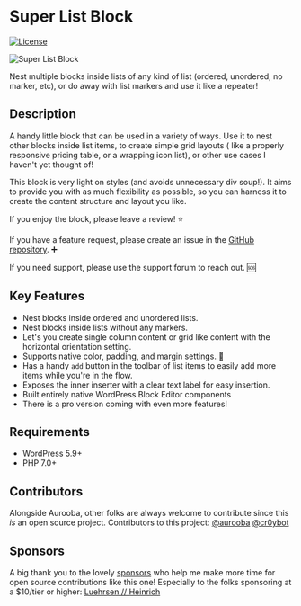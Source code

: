 # Super List Block
[![License](https://img.shields.io/badge/license-GPL--2.0%2B-black.svg)](https://github.com/createwithrani/superlist/blob/main/license.txt)

![Super List Block](https://github.com/createwithrani/superlist/blob/main/.wordpress-org/banner-1544x500.png?raw=true)

Nest multiple blocks inside lists of any kind of list (ordered, unordered, no marker, etc), or do away with list markers and use it like a repeater!

## Description

A handy little block that can be used in a variety of ways. Use it to nest other blocks inside list items, to create simple grid layouts ( like a properly responsive pricing table, or a wrapping icon list), or other use cases I haven't yet thought of!

This block is very light on styles (and avoids unnecessary div soup!). It aims to provide you with as much flexibility as possible, so you can harness it to create the content structure and layout you like.

If you enjoy the block, please leave a review! ⭐

If you have a feature request, please create an issue in the [GitHub repository](https://github.com/createwithrani/superlist). ➕

If you need support, please use the support forum to reach out. 🆘

## Key Features

* Nest blocks inside ordered and unordered lists.
* Nest blocks inside lists without any markers.
* Let's you create single column content or grid like content with the horizontal orientation setting.
* Supports native color, padding, and margin settings. 🎉
* Has a handy `add` button in the toolbar of list items to easily add more items while you're in the flow.
* Exposes the inner inserter with a clear text label for easy insertion.
* Built entirely native WordPress Block Editor components
* There is a pro version coming with even more features!

## Requirements

- WordPress 5.9+
- PHP 7.0+

## Contributors
Alongside Aurooba, other folks are always welcome to contribute since this _is_ an open source project. Contributors to this project:
[@aurooba](https://github.com/aurooba)
[@cr0ybot](https://github.com/cr0ybot)

## Sponsors
A big thank you to the lovely [sponsors](https://aurooba.com/sponsors) who help me make more time for open source contributions like this one! Especially to the folks sponsoring at a $10/tier or higher:
[Luehrsen // Heinrich](https://github.com/luehrsenheinrich)
